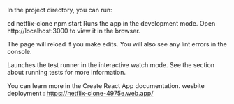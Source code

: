 In the project directory, you can run:

cd netflix-clone 
npm start 
Runs the app in the development mode.
Open http://localhost:3000 to view it in the browser.

The page will reload if you make edits.
You will also see any lint errors in the console.


Launches the test runner in the interactive watch mode.
See the section about running tests for more information.


You can learn more in the Create React App documentation.
 wesbite deployment : https://netflix-clone-4975e.web.app/
